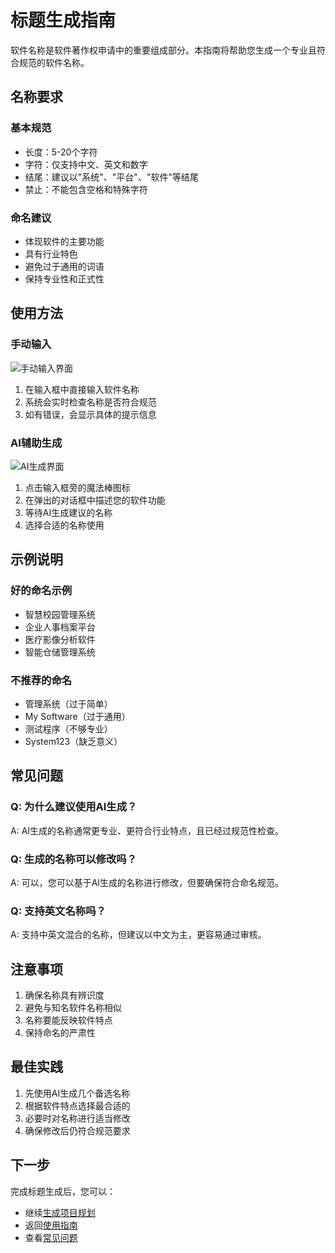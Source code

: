 # 标题生成指南

软件名称是软件著作权申请中的重要组成部分。本指南将帮助您生成一个专业且符合规范的软件名称。

## 名称要求

### 基本规范
- 长度：5-20个字符
- 字符：仅支持中文、英文和数字
- 结尾：建议以"系统"、"平台"、"软件"等结尾
- 禁止：不能包含空格和特殊字符

### 命名建议
- 体现软件的主要功能
- 具有行业特色
- 避免过于通用的词语
- 保持专业性和正式性

## 使用方法

### 手动输入
![手动输入界面](/_media/title_input.png)

1. 在输入框中直接输入软件名称
2. 系统会实时检查名称是否符合规范
3. 如有错误，会显示具体的提示信息

### AI辅助生成
![AI生成界面](/_media/title_ai.png)

1. 点击输入框旁的魔法棒图标
2. 在弹出的对话框中描述您的软件功能
3. 等待AI生成建议的名称
4. 选择合适的名称使用

## 示例说明

### 好的命名示例
- 智慧校园管理系统
- 企业人事档案平台
- 医疗影像分析软件
- 智能仓储管理系统

### 不推荐的命名
- 管理系统（过于简单）
- My Software（过于通用）
- 测试程序（不够专业）
- System123（缺乏意义）

## 常见问题

### Q: 为什么建议使用AI生成？
A: AI生成的名称通常更专业、更符合行业特点，且已经过规范性检查。

### Q: 生成的名称可以修改吗？
A: 可以，您可以基于AI生成的名称进行修改，但要确保符合命名规范。

### Q: 支持英文名称吗？
A: 支持中英文混合的名称，但建议以中文为主，更容易通过审核。

## 注意事项

1. 确保名称具有辨识度
2. 避免与知名软件名称相似
3. 名称要能反映软件特点
4. 保持命名的严肃性

## 最佳实践

1. 先使用AI生成几个备选名称
2. 根据软件特点选择最合适的
3. 必要时对名称进行适当修改
4. 确保修改后仍符合规范要求

## 下一步

完成标题生成后，您可以：
- 继续[生成项目规划](/guide/planning)
- 返回[使用指南](/guide)
- 查看[常见问题](/faq) 